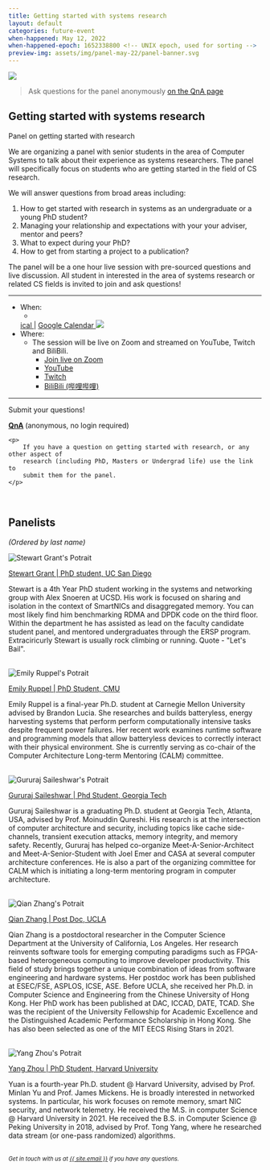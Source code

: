 ```yaml
---
title: Getting started with systems research
layout: default
categories: future-event
when-happened: May 12, 2022
when-happened-epoch: 1652338800 <!-- UNIX epoch, used for sorting -->
preview-img: assets/img/panel-may-22/panel-banner.svg
---
```


<img src="{{ 'assets/img/panel-may-22/panel-banner.svg' | relative_url }}">

> Ask questions for the panel anonymously
[on the QnA page](https://app.sli.do/event/muvx8icUQr3w3kz6kNaEXA)
<!-- <hr> -->


## Getting started with systems research
Panel on getting started with research

We are organizing a panel with senior students in the area of Computer Systems
to talk about their experience as systems researchers. The panel will
specifically focus on students who are getting started in the field of CS
research. 

We will answer questions from broad areas including:

1. How to get started with research in systems as an undergraduate or a young PhD student?
2. Managing your relationship and expectations with your your adviser, mentor and peers?
3. What to expect during your PhD?
4. How to get from starting a project to a publication?

The panel will be a one hour live session with pre-sourced questions and live
discussion. All student in interested in the area of systems research or related
CS fields is invited to join and ask questions!

<hr>

* When:
  * <div style="font-weight: bold;" class="time-fmt-local" data-start="1652374800" data-duration="3600" data-show-timezone-link="true"></div>
  <a target=_blank class="text-small" href="{{ 'https://calendar.google.com/calendar/ical/c_sodit929fdca7hekmhfhck6efs%40group.calendar.google.com/private-8245e4bf06cf36b1e2e8fda09ce803c0/basic.ics' | relative_url }}">ical <i class="fa fa-calendar" aria-hidden="true"></i></a>
| <a target=_blank class="text-small" href="https://calendar.google.com/event?action=TEMPLATE&tmeid=MGZlY2xnMzAzcHJzMzFwY3Ixb3ZuM2EwdTIgY19zb2RpdDkyOWZkY2E3aGVrbWhmaGNrNmVmc0Bn&tmsrc=c_sodit929fdca7hekmhfhck6efs%40group.calendar.google.com">Google Calendar <img class="line-height" src="https://upload.wikimedia.org/wikipedia/commons/a/a5/Google_Calendar_icon_%282020%29.svg"/></a>
* Where:
  * The session will be live on Zoom and streamed on YouTube, Twitch and BiliBili.  
    * <a class="external-link" href="https://ucsd.zoom.us/j/97252368782?pwd=Y0lXLzgveGVMU2tpQ1J3NmI3QmZpZz09" target=_blank>Join live on Zoom</a>  
    * <a href="https://www.youtube.com/channel/UC-0mZzcuWmMmX0G6eXnXmPA/about" target=_blank class="external-link">YouTube</a>  
    * <a href="https://www.twitch.tv/studentssystems" target=_blank class="external-link">Twitch</a>  
    * <a href="https://live.bilibili.com/24779119" target=_blank class="external-link">BiliBili (哔哩哔哩)</a>  
<hr>


<div class="section-header">Submit your questions!</div>
<div class="section-content">
    <p>
        <b>
        <a href="https://app.sli.do/event/muvx8icUQr3w3kz6kNaEXA"
        class="external-link">QnA</a>         
        </b>
        (anonymous, no login required)
    </p>

    <p>
        If you have a question on getting started with research, or any other aspect of
        research (including PhD, Masters or Undergrad life) use the link to
        submit them for the panel.
    </p>
</div>
<br>

## Panelists
*(Ordered by last name)*  


<div class="bio">
<img class="headshot" src="{{ 'assets/img/panel-may-22/sgrant.png' | relative_url }}" alt="Stewart Grant's Potrait"/>

<a target=_blank href="https://www.stewartgrant.ca/">Stewart Grant | PhD student, UC San Diego</a><br>

Stewart is a 4th Year PhD student working in the systems and networking group
with Alex Snoeren at UCSD. His work is focused on sharing and isolation in the
context of SmartNICs and disaggregated memory. You can most likely find him
benchmarking RDMA and DPDK code on the third floor. Within the department he has
assisted as lead on the faculty candidate student panel, and mentored
undergraduates through the ERSP program.  Extraciricurly Stewart is usually rock
climbing or running. Quote - "Let's Bail".

</div><br>

<div class="bio">
<img class="headshot" src="{{ 'assets/img/panel-may-22/eruppel.jpg' | relative_url }}" alt="Emily Ruppel's Potrait"/>

<a target=_blank href="https://users.ece.cmu.edu/~eruppel/">Emily Ruppel | PhD Student, CMU</a><br>

Emily Ruppel is a final-year Ph.D. student at Carnegie Mellon University advised
by Brandon Lucia. She researches and builds batteryless, energy harvesting
systems that perform perform computationally intensive tasks despite frequent
power failures. Her recent work examines runtime software and programming models
that allow batteryless devices to correctly interact with their physical
environment. She is currently serving as co-chair of the Computer Architecture
Long-term Mentoring (CALM) committee.

</div><br>

<div class="bio">
<img class="headshot" src="{{ 'assets/img/panel-may-22/gsaileshwar.jpg' | relative_url }}" alt="Gururaj Saileshwar's Potrait"/>

<a target=_blank href="https://sites.google.com/site/gururajshome/home">Gururaj Saileshwar | Phd Student, Georgia Tech</a><br>

Gururaj Saileshwar is a graduating Ph.D. student at Georgia Tech, Atlanta, USA,
advised by Prof. Moinuddin Qureshi. His research is at the intersection of
computer architecture and security, including topics like cache side-channels,
transient execution attacks, memory integrity, and memory safety. Recently,
Gururaj has helped co-organize Meet-A-Senior-Architect and Meet-A-Senior-Student
with Joel Emer and CASA at several computer architecture conferences. He is also
a part of the organizing committee for CALM which is initiating a long-term
mentoring program in computer architecture.

</div><br>


<div class="bio">
<img class="headshot" src="{{ 'assets/img/panel-may-22/qzhang.jpg' | relative_url }}" alt="Qian Zhang's Potrait"/>

<a target=_blank href="https://web.cs.ucla.edu/~zhangqian/">Qian Zhang | Post Doc, UCLA</a><br>

Qian Zhang is a postdoctoral researcher in the Computer Science Department at
the University of California, Los Angeles. Her research reinvents software tools
for emerging computing paradigms such as FPGA-based heterogeneous computing to
improve developer productivity. This field of study brings together a unique
combination of ideas from software engineering and hardware systems. Her postdoc
work has been published at ESEC/FSE, ASPLOS, ICSE, ASE. Before UCLA, she
received her Ph.D. in Computer Science and Engineering from the Chinese
University of Hong Kong. Her PhD work has been published at DAC, ICCAD, DATE,
TCAD. She was the recipient of the University Fellowship for Academic Excellence
and the Distinguished Academic Performance Scholarship in Hong Kong. She has
also been selected as one of the MIT EECS Rising Stars in 2021.

</div><br>

<div class="bio">
<img class="headshot" src="{{ 'assets/img/panel-may-22/yzhou.jpg' | relative_url }}" alt="Yang Zhou's Potrait"/>

<a target=_blank href="https://yangzhou1997.github.io/">Yang Zhou | PhD Student, Harvard University</a><br>

Yuan is a fourth-year Ph.D. student @ Harvard University, advised by Prof. Minlan
Yu and Prof. James Mickens. He is broadly interested in networked systems. In
particular, his work focuses on remote memory, smart NIC security, and network
telemetry. He received the M.S. in computer Science @ Harvard University
in 2021. He received the B.S. in Computer Science @ Peking University in 2018,
advised by Prof. Tong Yang, where he researched data stream (or one-pass
randomized) algorithms.

</div>

<!-- <hr> -->
<br>
<div style="font-size: 0.8em;">
    <i>
    Get in touch with us at <a class="external-link" target='_blank' href="mailto:{{ site.email }}">{{ site.email }}</a> if you have any questions.
    </i>
</div>
<br>

